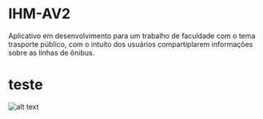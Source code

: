 # IHM-AV2
Aplicativo em desenvolvimento para um trabalho de faculdade com o tema trasporte público, com o intuíto dos usuários compartiplarem informações sobre as linhas de ônibus.

# teste
![alt text](https://drive.google.com/file/d/1-MI8gkuaUbAFaTy7mEyLYPDCrrqla9Jj/preview)
